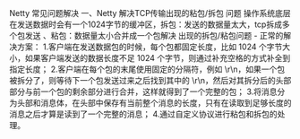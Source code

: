 Netty 常见问题解决
一、Netty 解决TCP传输出现的粘包/拆包 问题
    操作系统底层在发送数据时会有一个1024字节的缓冲区，拆包：发送的数据量太大，tcp拆成多个包发送 、粘包：数据量太小合并成一个包解决
    出现的拆包/粘包问题 - 正常的解决方案：
    1.客户端在发送数据包的时候，每个包都固定长度，比如 1024 个字节大小，如果客户端发送的数据长度不足 1024 个字节，则通过补充空格的方式补全到指定长度；
    2.客户端在每个包的末尾使用固定的分隔符，例如 \r\n，如果一个包被拆分了，则等待下一个包发送过来之后找到其中的 \r\n，然后对其拆分后的头部部分与前一个包的剩余部分进行合并，这样就得到了一个完整的包；
    3.将消息分为头部和消息体，在头部中保存有当前整个消息的长度，只有在读取到足够长度的消息之后才算是读到了一个完整的消息；
    4.通过自定义协议进行粘包和拆包的处理。